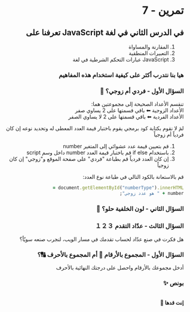 <div dir="rtl">

# تمرين - 7

## في الدرس الثاني في لغة JavaScript تعرفنا على

1. المقارنة والمساواة
2. التعبيرات المنطقية
3. JavaScript عبارات التحكم الشرطية في لغة

### هيا بنا نتدرب أكثر على كيفية استخدام هذه المفاهيم

### السؤال الأول - فردي أم زوجي؟ 🥴

تنقسم الأعداد الصحيحة إلى مجموعتين هما:
<br>الأعداد الزوجية ⬅ باقي قسمتها على 2 يساوي صفر
<br>الأعداد الفردية ⬅ باقي قسمتها على 2 لا يساوي الصفر

لمَ لا نقوم بكتابة كود برمجي يقوم باختبار قيمة العدد المعطى له وتحديد نوعه إن كان فردياً أم زوجياً

1. قم بتعيين قيمة عدد عشوائي إلى المتغير number
2. باستخدام if else قم باختبار قيمة العدد number داخل وسم script
3. إن كان العدد فردياً قم بطباعة "فردي" على صفحة الموقع و"زوجي" إن كان زوجياً

قم بالاستعانة بالكود التالي في طباعة نوع العدد:

```ruby
document.getElementById("numberType").innerHTML =
number + " هو عدد زوجي";
```

### السؤال الثاني - لون الخلفية حلو؟ 🎨

### السؤال الثالث - عدّاد التقدم １２３

هل فكرت في صنع عدّاد لحساب تقدمك في مسار الويب، لنجرب صنعه سويّاً؟

### السؤال الأول - المجموع بالأرقام 🔢 أم المجموع بالأحرف 🔠؟

أدخل مجموعك بالأرقام واحصل على درجتك النهائية بالأحرف

### بونص ✨

<br>
<b>إنت قدها 🏅</b>
</div>
